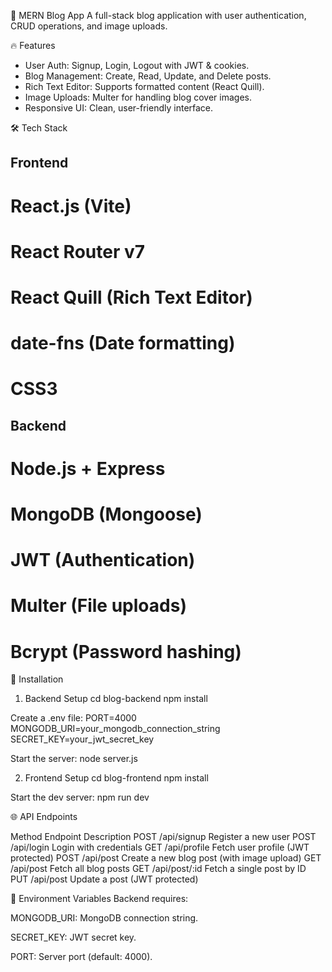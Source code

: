 📝 MERN Blog App
A full-stack blog application with user authentication, CRUD operations, and image uploads.

🔥 Features
- User Auth: Signup, Login, Logout with JWT & cookies.
- Blog Management: Create, Read, Update, and Delete posts.
- Rich Text Editor: Supports formatted content (React Quill).
- Image Uploads: Multer for handling blog cover images.
- Responsive UI: Clean, user-friendly interface.

🛠 Tech Stack
## Frontend
# React.js (Vite)
# React Router v7
# React Quill (Rich Text Editor)
# date-fns (Date formatting)
# CSS3

## Backend
# Node.js + Express
# MongoDB (Mongoose)
# JWT (Authentication)
# Multer (File uploads)
# Bcrypt (Password hashing)

🚀 Installation
1. Backend Setup
  cd blog-backend
  npm install

Create a .env file:
PORT=4000
MONGODB_URI=your_mongodb_connection_string
SECRET_KEY=your_jwt_secret_key

Start the server:
node server.js

2. Frontend Setup
 cd blog-frontend
 npm install

 Start the dev server:
 npm run dev


🌐 API Endpoints

Method	Endpoint	  Description
POST	/api/signup	  Register a new user
POST	/api/login	   Login with credentials
GET	   /api/profile	   Fetch user profile (JWT protected)
POST	/api/post	  Create a new blog post (with image upload)
GET	    /api/post	      Fetch all blog posts
GET	  /api/post/:id	  Fetch a single post by ID
PUT	   /api/post	      Update a post (JWT protected)


🔐 Environment Variables
Backend requires:

MONGODB_URI: MongoDB connection string.

SECRET_KEY: JWT secret key.

PORT: Server port (default: 4000).